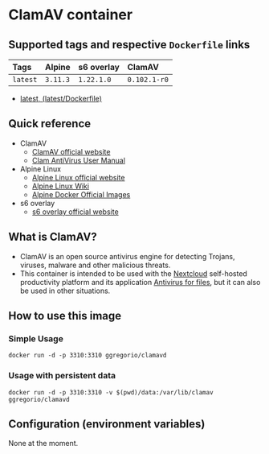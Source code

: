 # ClamAV container

## Supported tags and respective `Dockerfile` links

| Tags         | Alpine   | s6 overlay | ClamAV       |
|:-------------|:---------|:-----------|:-------------|
| `latest`     | `3.11.3` | `1.22.1.0` | `0.102.1-r0` |

* [latest, (latest/Dockerfile)](https://github.com/GeorgioLPB/docker-clamavd/blob/master/Dockerfile)

## Quick reference

* ClamAV
  * [ClamAV official website](https://www.clamav.net/)
  * [Clam AntiVirus User Manual](https://www.clamav.net/documentation)
* Alpine Linux
  * [Alpine Linux official website](https://www.alpinelinux.org/)
  * [Alpine Linux Wiki](https://wiki.alpinelinux.org/wiki/Main_Page)
  * [Alpine Docker Official Images](https://hub.docker.com/_/alpine)
* s6 overlay
  * [s6 overlay official website](https://github.com/just-containers/s6-overlay)

## What is ClamAV?

* ClamAV is an open source antivirus engine for detecting Trojans, viruses, malware and other malicious threats.
* This container is intended to be used with the [Nextcloud](https://nextcloud.com/) self-hosted productivity platform and its application [Antivirus for files](https://apps.nextcloud.com/apps/files_antivirus), but it can also be used in other situations.

## How to use this image

### Simple Usage

	docker run -d -p 3310:3310 ggregorio/clamavd

### Usage with persistent data

	docker run -d -p 3310:3310 -v $(pwd)/data:/var/lib/clamav ggregorio/clamavd

## Configuration (environment variables)

None at the moment.
